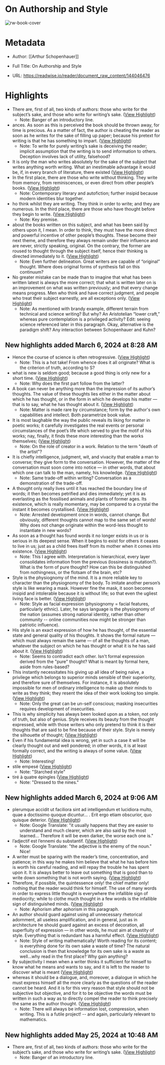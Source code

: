 # On Authorship and Style

![rw-book-cover](https://readwise-assets.s3.amazonaws.com/static/images/article4.6bc1851654a0.png)

# Metadata
- Author: [[Arthur Schopenhauer]]
- Full Title: On Authorship and Style

- URL: https://readwise.io/reader/document_raw_content/144046476

# Highlights
- There are, first of all, two kinds of authors: those who write for the subject’s sake, and those who write for writing’s sake. ([View Highlight](https://read.readwise.io/read/01hqphg3nen5rraqk0ks6q2n6a))
    - Note: Banger of an introductory line.
- ances. As soon as this is perceived the book should be thrown away, for time is precious. As a matter of fact, the author is cheating the reader as soon as he writes for the sake of filling up paper; because his pretext for writing is that he has something to impart. ([View Highlight](https://read.readwise.io/read/01hqphczz2xfwexh03p68y7zk9))
    - Note: To write for purely writing’s sake is deceiving the reader; implicit assumption that the writing is to send information to others. Deception involves lack of utility, falsehood?
- It is only the man who writes absolutely for the sake of the subject that writes anything worth writing. What an inestimable advantage it would be, if, in every branch of literature, there existed ([View Highlight](https://read.readwise.io/read/01hqphfsgzx5388fgqxcg0jze3))
- In the first place, there are those who write without thinking. They write from memory, from reminiscences, or even direct from other people’s books. ([View Highlight](https://read.readwise.io/read/01hqphjn3jkxjprtnadktw2mdw))
    - Note: Contemporary literary and autofiction; further insipid because modern identities blur together.
- ho think whilst they are writing. They think in order to write; and they are numerous. In the third place, there are those who have thought before they begin to write. ([View Highlight](https://read.readwise.io/read/01hqphn0smzc1z56hskc29mb7a))
    - Note: Key premise.
- about the books written on this subject, and what has been said by others upon it, I mean. In order to think, they must have the more direct and powerful incentive of other people’s thoughts. These become their next theme, and therefore they always remain under their influence and are never, strictly speaking, original. On the contrary, the former are roused to thought through the subject itself, hence their thinking is directed immediately to it. ([View Highlight](https://read.readwise.io/read/01hqphqkw806sn7kzdk37xy4cg))
    - Note: Even further delineation. Great writers are capable of “original” thought. Where does original forms of synthesis fall on this continuum?
- No greater mistake can be made than to imagine that what has been written latest is always the more correct; that what is written later on is an improvement on what was written previously; and that every change means progress. Men who think and have correct judgment, and people who treat their subject earnestly, are all exceptions only. ([View Highlight](https://read.readwise.io/read/01hqphv1g860v8711wzsrsvwvx))
    - Note: As mentioned with brandy example, different terrain from technical and science writing? But why? An Aristotelian “lower craft,” whereas pure contemplation is a privileged activity?
      Edit: seeing science referenced later in this paragraph. Okay, alternative is the paradigm shift? Any interaction between Schopenhauer and Kuhn?
## New highlights added March 6, 2024 at 8:28 AM
- Hence the course of science is often retrogressive. ([View Highlight](https://read.readwise.io/read/01hr3sfmnmqycwn8txptbx37d5))
    - Note: This is a hot take! From whence does it all originate? What is the criterion of truth, according to S?
- what is new is seldom good; because a good thing is only new for a short time. ([View Highlight](https://read.readwise.io/read/01hr3sha2q4n6x3gm3qbrh5539))
    - Note: Why does the first part follow from the latter?
- A book can never be anything more than the impression of its author’s thoughts. The value of these thoughts lies either in the matter about which he has thought, or in the form in which he develops his matter — that is to say, what he has thought about it. ([View Highlight](https://read.readwise.io/read/01hr3skmq9j60b35e2sdmhqx1j))
    - Note: Matter is made rare by circumstance; form by the author's own capabilities and intellect. Both parametrize book value.
- It is most laughable the way the public reveals its liking for matter in poetic works; it carefully investigates the real events or personal circumstances of the poet’s life which served to give the motif of his works; nay, finally, it finds these more interesting than the works themselves; ([View Highlight](https://read.readwise.io/read/01hr3sszzbf5918kebcgyh5qad))
    - Note: On the role of creator in a work. Relation to the term "death of the artist"?
- It is chiefly intelligence, judgment, wit, and vivacity that enable a man to converse; they give form to the conversation. However, the matter of the conversation must soon come into notice — in other words, that about which one can talk to the man, namely, his knowledge. ([View Highlight](https://read.readwise.io/read/01hr3t7rczbvs0eqj77cs4e6tx))
    - Note: Same trade-off within writing? Conversation as a demonstration of the trade-off.
- A thought only really lives until it has reached the boundary line of words; it then becomes petrified and dies immediately; yet it is as everlasting as the fossilised animals and plants of former ages. Its existence, which is really momentary, may be compared to a crystal the instant it becomes crystallised. ([View Highlight](https://read.readwise.io/read/01hr3t52htgj8jvcx98qx5r0c7))
    - Note: Arrested development once in words, cannot change. But obviously, different thoughts cannot map to the same set of words! Why does not change originate within the word-less thought to instantiate in new words?
- As soon as a thought has found words it no longer exists in us or is serious in its deepest sense.
  When it begins to exist for others it ceases to live in us; just as a child frees itself from its mother when it comes into existence. ([View Highlight](https://read.readwise.io/read/01hr3swnkxt6fqxjb6kj0bhzz3))
    - Note: This I agree with. Interpretation is hierarchical, every layer consolidates information from the previous (lossiness is mutation?). What is the form of pure thought? How can this be distinguished from nothingness, or the flotsam of the brain, etc?
- Style is the physiognomy of the mind. It is a more reliable key to character than the physiognomy of the body. To imitate another person’s style is like wearing a mask. However fine the mask, it soon becomes insipid and intolerable because it is without life; so that even the ugliest living face is better. ([View Highlight](https://read.readwise.io/read/01hr67pmtvbacbt3530541gvsk))
    - Note: Style as facial expression (physiognomy = facial features, particularly ethnic). Later, he says language is the physiognomy of the nation (assumes strong national identity, rather than other community -- online communities now might be stronger than patriotic influence).
- His style is an exact expression of how he has thought, of the essential state and general quality of his thoughts. It shows the formal nature — which must always remain the same — of all the thoughts of a man, whatever the subject on which he has thought or what it is he has said about it. ([View Highlight](https://read.readwise.io/read/01hr67wa3f5a2rqnqe8cme146q))
    - Note: Seems to contradict each other. Isn't formal expression derived from the "pure" thought? What is meant by formal here, aside from rules-based?
- This instantly necessitates his giving up all idea of being naïve, a privilege which belongs to superior minds sensible of their superiority, and therefore sure of themselves. For instance, it is absolutely impossible for men of ordinary intelligence to make up their minds to write as they think; they resent the idea of their work looking too simple. ([View Highlight](https://read.readwise.io/read/01hr67yqd409rdfv1knjg4db44))
    - Note: Only the great can be un-self conscious; masking insecurities requires development of insecurities.
- This is why simplicity has always been looked upon as a token, not only of truth, but also of genius. Style receives its beauty from the thought expressed, while with those writers who only pretend to think it is their thoughts that are said to be fine because of their style. Style is merely the silhouette of thought; ([View Highlight](https://read.readwise.io/read/01hr6jehrbdh3athnggyrqv6kq))
- Even if his fundamental idea is wrong, yet in such a case it will be clearly thought out and well pondered; in other words, it is at least formally correct, and the writing is always of some value. ([View Highlight](https://read.readwise.io/read/01hr6kjbyprf3wc18eqp8yxhmk))
    - Note: Interesting!
- stile empesé ([View Highlight](https://read.readwise.io/read/01hr6kqdrjj96783j7kjh64zkt))
    - Note: "Starched style"
- tiré à quatre épingles ([View Highlight](https://read.readwise.io/read/01hr6ktftt35tvtb141xdk5dv1))
    - Note: "Dressed to the nines."
## New highlights added March 6, 2024 at 9:06 AM
- plerumque accidit ut faciliora sint ad intelligendum et lucidiora multo, quae a doctissimo quoque dicuntur… . Erit ergo etiam obscurior, quo quisque deterior. ([View Highlight](https://read.readwise.io/read/01hraag8esvzht56veb09gs9sm))
    - Note: Google Translate: "it usually happens that they are easier to understand and much clearer, which are also said by the most learned... Therefore it will be even darker, the worse each one is."
- l’adjectif est l’ennemi du substantif. ([View Highlight](https://read.readwise.io/read/01hraajr3pe481w347n3n8f2j8))
    - Note: Google Translate: "the adjective is the enemy of the noun." Nice!
- A writer must be sparing with the reader’s time, concentration, and patience; in this way he makes him believe that what he has before him is worth his careful reading, and will repay the trouble he has spent upon it. It is always better to leave out something that is good than to write down something that is not worth saying. ([View Highlight](https://read.readwise.io/read/01hraamctcjx5dgsp94xrc9ap7))
- Therefore, if possible, the quintessence only! the chief matter only! nothing that the reader would think for himself. The use of many words in order to express little thought is everywhere the infallible sign of mediocrity; while to clothe much thought in a few words is the infallible sign of distinguished minds. ([View Highlight](https://read.readwise.io/read/01hraanns4g3gf2202m27ntm6e))
    - Note: Aphorism after aphorism in this paragraph.
- An author should guard against using all unnecessary rhetorical adornment, all useless amplification, and in general, just as in architecture he should guard against an excess of decoration, all superfluity of expression — in other words, he must aim at chastity of style. Everything that is redundant has a harmful effect. ([View Highlight](https://read.readwise.io/read/01hrab8d14gpjtqcptnf48v93w))
    - Note: Style of writing mathematically! Worth reading for its content; is everything done for its own sake a waste of time? The natural conclusion is then that knowledge for its own sake is a waste as well...why read in the first place? Why gain anything?
- By subjectivity I mean when a writer thinks it sufficient for himself to know what he means and wants to say, and it is left to the reader to discover what is meant ([View Highlight](https://read.readwise.io/read/01hrabbtk1h99g2d1e1gqfvqpk))
- whereas it should be a dialogue, and, moreover, a dialogue in which he must express himself all the more clearly as the questions of the reader cannot be heard. And it is for this very reason that style should not be subjective but objective, and for it to be objective the words must be written in such a way as to directly compel the reader to think precisely the same as the author thought. ([View Highlight](https://read.readwise.io/read/01hrabcprrhgf44arjtgpbzd25))
    - Note: There will always be information lost, compression, when writing. This is a futile project! -- and again, particularly relevant to mathematics.
## New highlights added May 25, 2024 at 10:48 AM
- There are, first of all, two kinds of authors: those who write for the subject’s sake, and those who write for writing’s sake. ([View Highlight](https://read.readwise.io/read/01hqphg3nen5rraqk0ks6q2n6a))
    - Note: Banger of an introductory line.
